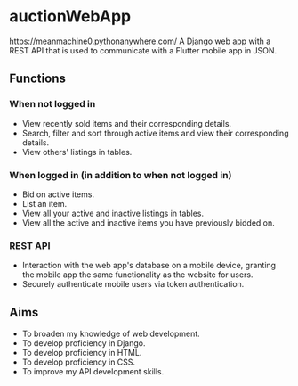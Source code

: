 # auctionWebApp
https://meanmachine0.pythonanywhere.com/
A Django web app with a REST API that is used to communicate with a Flutter mobile app in JSON.

## Functions
### When not logged in
- View recently sold items and their corresponding details.
- Search, filter and sort through active items and view their corresponding details.
- View others' listings in tables.

### When logged in (in addition to when not logged in)
- Bid on active items.
- List an item.
- View all your active and inactive listings in tables.
- View all the active and inactive items you have previously bidded on.

### REST API
- Interaction with the web app's database on a mobile device, granting the mobile app the same functionality as the website for users.
- Securely authenticate mobile users via token authentication.

## Aims
- To broaden my knowledge of web development.
- To develop proficiency in Django.
- To develop proficiency in HTML.
- To develop proficiency in CSS.
- To improve my API development skills.
